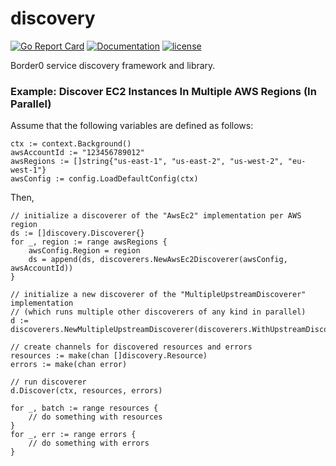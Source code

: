 # discovery

[![Go Report Card](https://img.shields.io/badge/go%20report-A+-brightgreen.svg?style=flat)](https://goreportcard.com/report/github.com/borderzero/discovery)
[![Documentation](https://godoc.org/github.com/borderzero/discovery?status.svg)](https://godoc.org/github.com/borderzero/discovery)
[![license](https://img.shields.io/github/license/borderzero/discovery.svg)](https://github.com/borderzero/discovery/blob/master/LICENSE)

Border0 service discovery framework and library.

### Example: Discover EC2 Instances In Multiple AWS Regions (In Parallel)

Assume that the following variables are defined as follows:

```
ctx := context.Background()
awsAccountId := "123456789012"
awsRegions := []string{"us-east-1", "us-east-2", "us-west-2", "eu-west-1"}
awsConfig := config.LoadDefaultConfig(ctx)
```

Then,

```
// initialize a discoverer of the "AwsEc2" implementation per AWS region
ds := []discovery.Discoverer{}
for _, region := range awsRegions {
	awsConfig.Region = region
	ds = append(ds, discoverers.NewAwsEc2Discoverer(awsConfig, awsAccountId))
}

// initialize a new discoverer of the "MultipleUpstreamDiscoverer" implementation
// (which runs multiple other discoverers of any kind in parallel)
d := discoverers.NewMultipleUpstreamDiscoverer(discoverers.WithUpstreamDiscoverers(ds...))

// create channels for discovered resources and errors
resources := make(chan []discovery.Resource)
errors := make(chan error)

// run discoverer
d.Discover(ctx, resources, errors)

for _, batch := range resources {
	// do something with resources
}
for _, err := range errors {
	// do something with errors
}
```

